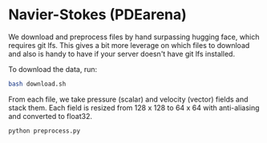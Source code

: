 # Navier-Stokes (PDEarena)
We download and preprocess files by hand surpassing hugging face, which requires git lfs. This gives a bit more leverage on which files to download and also is handy to have if your server doesn't have git lfs installed.

To download the data, run:
```sh
bash download.sh
```

From each file, we take pressure (scalar) and velocity (vector) fields and stack them. Each field is resized from 128 x 128 to 64 x 64 with anti-aliasing and converted to float32.
```sh
python preprocess.py
```